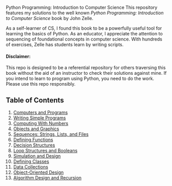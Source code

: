  Python Programming: Introduction to Computer Science
This repository features my solutions to the well known *Python Programming: Introduction to Computer Science* book by John Zelle. 

As a self-learner of CS, I found this book to be a powerfully useful tool for learning the basics of Python. As an educator, I appreciate the attention to sequencing of foundational concepts in computer science. With hundreds of exercises, Zelle has students learn by writing scripts.

#### Disclaimer:
This repo is designed to be a referential repository for others traversing this book without the aid of an instructor to check their solutions against mine.  If you intend to learn to program using Python,  you need to do the work. Please use this repo responsibly. 

## Table of Contents
1. [Computers and Programs](https://github.com/danyoungmusic93/zelle-python/tree/master/chap01)
2. [Writing Simple Programs](https://github.com/danyoungmusic93/zelle-python/tree/master/chap02)
3. [Computing With Numbers](https://github.com/danyoungmusic93/zelle-python/tree/master/chap03)
4. [Objects and Graphics](https://github.com/danyoungmusic93/zelle-python/tree/master/chap04)
5. [Sequences: Strings, Lists, and Files](https://github.com/danyoungmusic93/zelle-python/tree/master/chap05)
6. [Defining Functions](https://github.com/danyoungmusic93/zelle-python/tree/master/chap06)
7. [Decision Structures](https://github.com/danyoungmusic93/zelle-python/tree/master/chap07)
8. [Loop Structures and Booleans](https://github.com/danyoungmusic93/zelle-python/tree/master/chap08)
9. [Simulation and Design](https://github.com/danyoungmusic93/zelle-python/tree/master/chap09)
10. [Defining Classes](https://github.com/danyoungmusic93/zelle-python/tree/master/chap10)
11. [Data Collections](https://github.com/danyoungmusic93/zelle-python/tree/master/chap11)
12. [Object-Oriented Design](https://github.com/danyoungmusic93/zelle-python/tree/master/chap12)
13. [Algorithm Design and Recursion](https://github.com/danyoungmusic93/zelle-python/tree/master/chap13)
